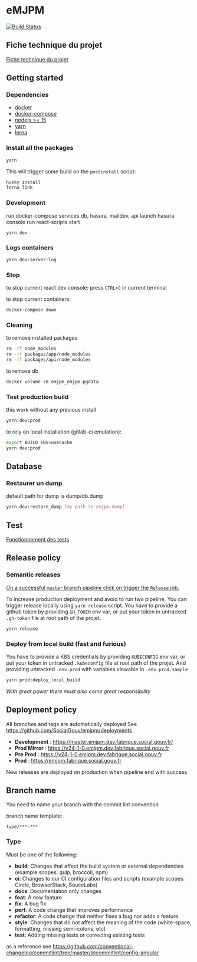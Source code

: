 # eMJPM

[![Build Status](https://travis-ci.com/SocialGouv/emjpm.svg?branch=master)](https://travis-ci.com/SocialGouv/emjpm?branch=master)


## Fiche technique du projet

[Fiche technique du projet](./tech.md)

## Getting started


### Dependencies
- [docker](https://docs.docker.com/get-docker/)
- [docker-compose](https://docs.docker.com/compose/install/)
- [nodejs >= 15](https://nodejs.org/en/download/)
- [yarn](https://classic.yarnpkg.com/en/docs/install#debian-stable)
- [lerna](https://github.com/lerna/lerna)

### Install all the packages
```sh
yarn
```
This will trigger some build on the `postinstall` script:
```sh
husky install
lerna link
```

### Development

run docker-compose services db, hasura, maildev, api
launch hasura console
run react-scripts start
```
yarn dev
```

### Logs containers

```sh
yarn dev:server:log
```

### Stop
to stop current react dev console:
press `CTRL+C` in current terminal

to stop current containers:
```sh
docker-compose down
```

### Cleaning
to remove installed packages
```sh
rm -rf node_modules
rm -rf packages/app/node_modules
rm -rf packages/api/node_modules
```

to remove db
```sh
docker volume rm emjpm_emjpm-pgdata
```

### Test production build
this work without any previous install
```sh
yarn dev:prod
```

to rely on local installation (gitlab-ci emulation):
```sh
export BUILD_ENV=usecache
yarn dev:prod
```

## Database

### Restaurer un dump

default path for dump is dump/db.dump
```bash
yarn dev:restore_dump [my-path-to-emjpm.dump]
```

## Test

[Fonctionnement des tests](./test/md)

## Release policy

### Semantic releases

[On a successful `master` branch pipeline click on trigger the `Release` job.](https://gitlab.factory.social.gouv.fr/SocialGouv/emjpm/pipelines)

To increase production deployment and avoid to run two pipeline,
You can trigger release locally using `yarn release` script.
You have to provide a github token by providing `GH_TOKEN` env var,
or put your token in untracked `.gh-token` file at root path of the projet.
```sh
yarn release
```

### Deploy from local build (fast and furious)
You have to provide a K8S credentials by providing `KUBECONFIG` env var,
or put your token in untracked `.kubeconfig` file at root path of the projet.
And providing untracked `.env.prod` with variables viewable in `.env.prod.sample`
```sh
yarn prod:deploy_local_build
```
*With great power there must also come great responsibility*

## Deployment policy

All branches and tags are automatically deployed
See https://github.com/SocialGouv/emjpm/deployments


- **Development** : https://master.emjpm.dev.fabrique.social.gouv.fr/
- **Prod Mirror** : https://v24-1-0.emjpm.dev.fabrique.social.gouv.fr
- **Pre Prod** : https://v24-1-0.emjpm.dev.fabrique.social.gouv.fr
- **Prod** : https://emjpm.fabrique.social.gouv.fr

New releases are deployed on production when pipeline end with success

## Branch name

You need to name your branch with the commit lint convention

branch name template:

```
type/***-***
```

### Type

Must be one of the following:

- **build**: Changes that affect the build system or external dependencies (example scopes: gulp, broccoli, npm)
- **ci**: Changes to our CI configuration files and scripts (example scopes: Circle, BrowserStack, SauceLabs)
- **docs**: Documentation only changes
- **feat**: A new feature
- **fix**: A bug fix
- **perf**: A code change that improves performance
- **refactor**: A code change that neither fixes a bug nor adds a feature
- **style**: Changes that do not affect the meaning of the code (white-space, formatting, missing semi-colons, etc)
- **test**: Adding missing tests or correcting existing tests

as a reference see https://github.com/conventional-changelog/commitlint/tree/master/@commitlint/config-angular
